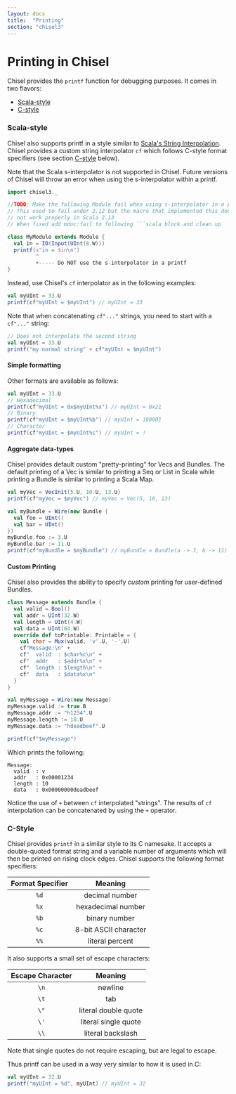```yaml
---
layout: docs
title:  "Printing"
section: "chisel3"
---
```


# Printing in Chisel

Chisel provides the `printf` function for debugging purposes. It comes in two flavors:

* [Scala-style](#scala-style)
* [C-style](#c-style)

### Scala-style

Chisel also supports printf in a style similar to [Scala's String Interpolation](http://docs.scala-lang.org/overviews/core/string-interpolation.html). Chisel provides a custom string interpolator `cf` which follows C-style format specifiers (see section [C-style](#c-style) below).

Note that the Scala s-interpolator is not supported in Chisel.
Future versions of Chisel will throw an error when using the s-interpolator
within a printf.

```scala mdoc:invisible
import chisel3._

//TODO: Make the following Module fail when using s-interpolator in a printf
// This used to fail under 2.12 but the macro that implemented this does
// not work properly in Scala 2.13
// When fixed add mdoc:fail to following ```scala block and clean up
```

```scala
class MyModule extends Module {
  val in = IO(Input(UInt(8.W)))
  printf(s"in = $in\n")
         ^
         +----- Do NOT use the s-interpolator in a printf
}
```

Instead, use Chisel's `cf` interpolator as in the following examples:

```scala mdoc:compile-only
val myUInt = 33.U
printf(cf"myUInt = $myUInt") // myUInt = 33
```

Note that when concatenating `cf"..."` strings, you need to start with a `cf"..."` string:

```scala mdoc:compile-only
// Does not interpolate the second string
val myUInt = 33.U
printf("my normal string" + cf"myUInt = $myUInt")
```

#### Simple formatting

Other formats are available as follows:

```scala mdoc:compile-only
val myUInt = 33.U
// Hexadecimal
printf(cf"myUInt = 0x$myUInt%x") // myUInt = 0x21
// Binary
printf(cf"myUInt = $myUInt%b") // myUInt = 100001
// Character
printf(cf"myUInt = $myUInt%c") // myUInt = !
```

#### Aggregate data-types

Chisel provides default custom "pretty-printing" for Vecs and Bundles. The default printing of a Vec is similar to printing a Seq or List in Scala while printing a Bundle is similar to printing a Scala Map.

```scala mdoc:compile-only
val myVec = VecInit(5.U, 10.U, 13.U)
printf(cf"myVec = $myVec") // myVec = Vec(5, 10, 13)

val myBundle = Wire(new Bundle {
  val foo = UInt()
  val bar = UInt()
})
myBundle.foo := 3.U
myBundle.bar := 11.U
printf(cf"myBundle = $myBundle") // myBundle = Bundle(a -> 3, b -> 11)
```

#### Custom Printing

Chisel also provides the ability to specify _custom_ printing for user-defined Bundles.

```scala mdoc:compile-only
class Message extends Bundle {
  val valid = Bool()
  val addr = UInt(32.W)
  val length = UInt(4.W)
  val data = UInt(64.W)
  override def toPrintable: Printable = {
    val char = Mux(valid, 'v'.U, '-'.U)
    cf"Message:\n" +
    cf"  valid  : $char%c\n" +
    cf"  addr   : $addr%x\n" +
    cf"  length : $length\n" +
    cf"  data   : $data%x\n"
  }
}

val myMessage = Wire(new Message)
myMessage.valid := true.B
myMessage.addr := "h1234".U
myMessage.length := 10.U
myMessage.data := "hdeadbeef".U

printf(cf"$myMessage")
```

Which prints the following:

```
Message:
  valid  : v
  addr   : 0x00001234
  length : 10
  data   : 0x00000000deadbeef
```

Notice the use of `+` between `cf` interpolated "strings". The results of `cf` interpolation can be concatenated by using the `+` operator.

### C-Style

Chisel provides `printf` in a similar style to its C namesake. It accepts a double-quoted format string and a variable number of arguments which will then be printed on rising clock edges. Chisel supports the following format specifiers:

| Format Specifier | Meaning |
| :-----: | :-----: |
| `%d` | decimal number |
| `%x` | hexadecimal number |
| `%b` | binary number |
| `%c` | 8-bit ASCII character |
| `%%` | literal percent |

It also supports a small set of escape characters:

| Escape Character | Meaning |
| :-----: | :-----: |
| `\n` | newline |
| `\t` | tab |
| `\"` | literal double quote |
| `\'` | literal single quote |
| `\\` | literal backslash |

Note that single quotes do not require escaping, but are legal to escape.

Thus printf can be used in a way very similar to how it is used in C:

```scala mdoc:compile-only
val myUInt = 32.U
printf("myUInt = %d", myUInt) // myUInt = 32
```
